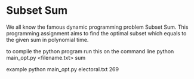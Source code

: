 # Subset Sum
We all know the famous dynamic programming problem Subset Sum. This programming assignment aims to find the optimal subset which equals to the given sum in polynomial time.


to compile the python program run this on the command line
python main_opt.py <filename.txt> sum


example
python main_opt.py electoral.txt 269
